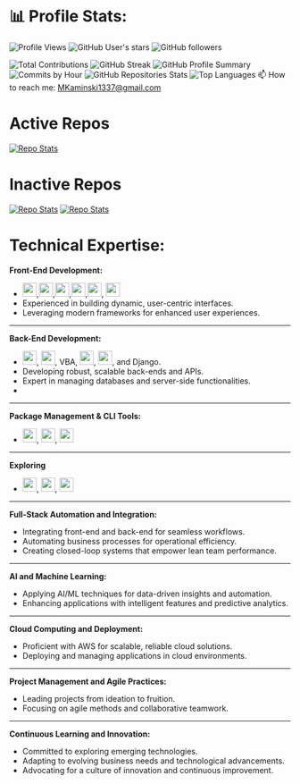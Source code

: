 # 📊 Profile Stats:
![Profile Views](https://komarev.com/ghpvc/?username=MAKaminski&color=blueviolet)
![GitHub User's stars](https://img.shields.io/github/stars/MAKaminski?affiliations=OWNER%2CCOLLABORATOR&style=social)
![GitHub followers](https://img.shields.io/github/followers/MAKaminski?label=Follow&style=social)

![Total Contributions](https://github-readme-stats.vercel.app/api?username=MAKaminski&show_icons=true&theme=dark&count_private=true&include_all_commits=true)
![GitHub Streak](https://github-readme-streak-stats.herokuapp.com/?user=MAKaminski&theme=white)
![GitHub Profile Summary](http://github-profile-summary-cards.vercel.app/api/cards/profile-details?username=MAKaminski&theme=github)
![Commits by Hour](http://github-profile-summary-cards.vercel.app/api/cards/productive-time?username=MAKaminski&theme=github_dark&utcOffset=-5)
![GitHub Repositories Stats](http://github-profile-summary-cards.vercel.app/api/cards/repos-per-language?username=MAKaminski&theme=github_dark)
![Top Languages](https://github-readme-stats.vercel.app/api/top-langs/?username=MAKaminski&layout=compact&theme=white)
📫 How to reach me: [MKaminski1337@gmail.com](mailto:MKaminski1337@gmail.com)

# Active Repos
[![Repo Stats](https://github-readme-stats.vercel.app/api/pin/?username=MAKaminski&repo=SysMemory&theme=light)](https://github.com/MAKaminski/SysMemory)

# Inactive Repos
[![Repo Stats](https://github-readme-stats.vercel.app/api/pin/?username=MAKaminski&repo=data_analysis&theme=dark)](https://github.com/MAKaminski/data_analysis)
[![Repo Stats](https://github-readme-stats.vercel.app/api/pin/?username=MAKaminski&repo=IconGenerator&theme=dark)](https://github.com/MAKaminski/IconGenerator)

# **Technical Expertise:**

**Front-End Development:**
- <img src="https://github.com/MAKaminski/MAKaminski/assets/19610881/f8de5306-f301-46e6-87b2-f33e87f78760" width="25" height="25">,<img src="https://github.com/MAKaminski/MAKaminski/assets/19610881/bc9ff81c-f5a0-475b-ad2d-6bafe35109f8" width="25" height="25">,<img src="https://github.com/MAKaminski/MAKaminski/assets/19610881/7a0611fe-b829-4b08-bae9-f8f17f2bda58" width="25" height="25">,<img src="https://github.com/MAKaminski/MAKaminski/assets/19610881/d5969be1-856a-4984-b73a-72bc9aa977a5" width="25" height="25">,<img src="https://github.com/MAKaminski/MAKaminski/assets/19610881/3c2ab4f7-7bdd-44ff-a7f6-c21770f8b2ed" width="25" height="25">, <img src="https://github.com/MAKaminski/MAKaminski/assets/19610881/bd7e2f0e-04c7-4419-95ed-d94e054deffc" width="25" height="25">
- Experienced in building dynamic, user-centric interfaces.
- Leveraging modern frameworks for enhanced user experiences.

---
**Back-End Development:**
- <img src="https://github.com/MAKaminski/MAKaminski/assets/19610881/7af03a7d-d934-426e-994a-025ab404ba0a" width="25" height="25">, <img src="https://github.com/MAKaminski/MAKaminski/assets/19610881/3b13c343-9044-4569-adc8-5401d6ca80f5" width="25" height="25">, VBA, <img src="https://github.com/MAKaminski/MAKaminski/assets/19610881/69683e7e-8410-47a2-a400-e88ccf83cd72" width="25" height="25">, <img src="https://github.com/MAKaminski/MAKaminski/assets/19610881/26486295-75a9-42f6-9c96-2c62f74dc341" width="25" height="25">, and Django.
- Developing robust, scalable back-ends and APIs.
- Expert in managing databases and server-side functionalities.
- 
---
**Package Management & CLI Tools:**
- <img src="https://github.com/MAKaminski/MAKaminski/assets/19610881/fdc95f14-78fe-493f-9885-9ac6dcaf97b4" width="25" height="25">, <img src="https://github.com/MAKaminski/MAKaminski/assets/19610881/b7493c2f-e7b3-408e-991f-60e3136a9cbf" width="25" height="25">, <img src="https://github.com/MAKaminski/MAKaminski/assets/19610881/815340c1-078b-440e-977a-9eb2cccd2233" width="25" height="25">

---

**Exploring**
- <img src="https://github.com/MAKaminski/MAKaminski/assets/19610881/25ec2f80-b11c-4bbc-9c56-465e56c0b6f5" width="25" height="25">, <img src="https://github.com/MAKaminski/MAKaminski/assets/19610881/bc60347e-8190-4595-9d49-40d7ea910107" width="25" height="25">, <img src="https://github.com/MAKaminski/MAKaminski/assets/19610881/db4710a7-3b71-4403-80cc-fc6a31c929e9" width="25" height="25">

---

**Full-Stack Automation and Integration:**
- Integrating front-end and back-end for seamless workflows.
- Automating business processes for operational efficiency.
- Creating closed-loop systems that empower lean team performance.

---

**AI and Machine Learning:**
- Applying AI/ML techniques for data-driven insights and automation.
- Enhancing applications with intelligent features and predictive analytics.

---

**Cloud Computing and Deployment:**
- Proficient with AWS for scalable, reliable cloud solutions.
- Deploying and managing applications in cloud environments.

---

**Project Management and Agile Practices:**
- Leading projects from ideation to fruition.
- Focusing on agile methods and collaborative teamwork.

---

**Continuous Learning and Innovation:**
- Committed to exploring emerging technologies.
- Adapting to evolving business needs and technological advancements.
- Advocating for a culture of innovation and continuous improvement.
